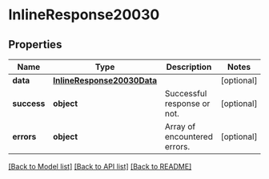 # InlineResponse20030

## Properties
Name | Type | Description | Notes
------------ | ------------- | ------------- | -------------
**data** | [**InlineResponse20030Data**](InlineResponse20030Data.md) |  | [optional] 
**success** | **object** | Successful response or not. | [optional] 
**errors** | **object** | Array of encountered errors. | [optional] 

[[Back to Model list]](../README.md#documentation-for-models) [[Back to API list]](../README.md#documentation-for-api-endpoints) [[Back to README]](../README.md)

